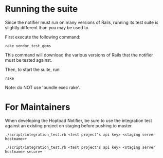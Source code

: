 Running the suite
=================

Since the notifier must run on many versions of Rails, running its test suite is slightly different than you may be used to.

First execute the following command:

    rake vendor_test_gems

This command will download the various versions of Rails that the notifier must be tested against.

Then, to start the suite, run

    rake 

Note: do NOT use 'bundle exec rake'.

For Maintainers
================

When developing the Hoptoad Notifier, be sure to use the integration test against an existing project on staging before pushing to master.

    ./script/integration_test.rb <test project's api key> <staging server hostname>+

    ./script/integration_test.rb <test project's api key> <staging server hostname> secure+
